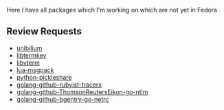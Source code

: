Here I have all packages which I'm working on which are not yet in Fedora

Review Requests
---------------

- [unibilium](https://bugzilla.redhat.com/show_bug.cgi?id=1327160)
- [libtermkey](https://bugzilla.redhat.com/show_bug.cgi?id=1327198)
- [libvterm](https://bugzilla.redhat.com/show_bug.cgi?id=1327218)
- [lua-msgpack](https://bugzilla.redhat.com/show_bug.cgi?id=1117961)
- [python-pickleshare](https://bugzilla.redhat.com/show_bug.cgi?id=1327980)
- [golang-github-rubyist-tracerx](https://bugzilla.redhat.com/show_bug.cgi?id=1336159)
- [golang-github-ThomsonReutersEikon-go-ntlm](https://bugzilla.redhat.com/show_bug.cgi?id=1336161)
- [golang-github-bgentry-go-netrc](https://bugzilla.redhat.com/show_bug.cgi?id=1336164)
